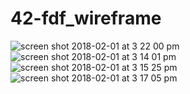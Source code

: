 # 42-fdf_wireframe

![screen shot 2018-02-01 at 3 22 00 pm](https://user-images.githubusercontent.com/23618086/35683295-c8e03b08-0763-11e8-877e-0f98efffb4fb.png)
![screen shot 2018-02-01 at 3 14 01 pm](https://user-images.githubusercontent.com/23618086/35683291-c89dc5e8-0763-11e8-94e4-dec558f8d30d.png)
![screen shot 2018-02-01 at 3 15 25 pm](https://user-images.githubusercontent.com/23618086/35683293-c8b61f6c-0763-11e8-9704-a0e94e25811c.png)
![screen shot 2018-02-01 at 3 17 05 pm](https://user-images.githubusercontent.com/23618086/35683294-c8cb3690-0763-11e8-826b-cfa111d7d901.png)

